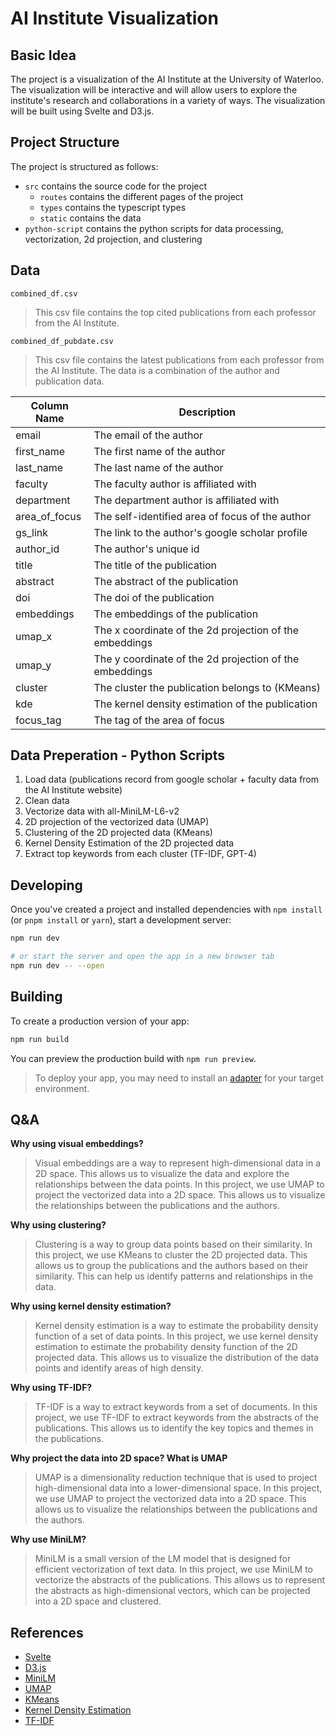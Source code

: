 # AI Institute Visualization

## Basic Idea
The project is a visualization of the AI Institute at the University of Waterloo. The visualization will be interactive and will allow users to explore the institute's research and collaborations in a variety of ways. The visualization will be built using Svelte and D3.js.


## Project Structure
The project is structured as follows:
- `src` contains the source code for the project
  - `routes` contains the different pages of the project
  - `types` contains the typescript types
  - `static` contains the data
- `python-script` contains the python scripts for data processing, vectorization, 2d projection, and clustering


## Data
`combined_df.csv`
> This csv file contains the top cited publications from each professor from the AI Institute.

`combined_df_pubdate.csv`
> This csv file contains the latest publications from each professor from the AI Institute. The data is a combination of the author and publication data.
  
| Column Name | Description |
| ----------- | ----------- |
| email | The email of the author |
| first_name | The first name of the author |
| last_name | The last name of the author |
| faculty | The faculty author is affiliated with |
| department | The department author is affiliated with |
| area_of_focus | The self-identified area of focus of the author |
| gs_link | The link to the author's google scholar profile |
| author_id | The author's unique id |
| title | The title of the publication |
| abstract | The abstract of the publication |
| doi | The doi of the publication |
| embeddings | The embeddings of the publication |
| umap_x | The x coordinate of the 2d projection of the embeddings |
| umap_y | The y coordinate of the 2d projection of the embeddings |
| cluster | The cluster the publication belongs to (KMeans) |
| kde | The kernel density estimation of the publication |
| focus_tag | The tag of the area of focus |



## Data Preperation - Python Scripts
1. Load data (publications record from google scholar + faculty data from the AI Institute website)
2. Clean data
3. Vectorize data with all-MiniLM-L6-v2
4. 2D projection of the vectorized data (UMAP)
5. Clustering of the 2D projected data (KMeans)
6. Kernel Density Estimation of the 2D projected data
7. Extract top keywords from each cluster (TF-IDF, GPT-4)


## Developing

Once you've created a project and installed dependencies with `npm install` (or `pnpm install` or `yarn`), start a development server:

```bash
npm run dev

# or start the server and open the app in a new browser tab
npm run dev -- --open
```

## Building

To create a production version of your app:

```bash
npm run build
```

You can preview the production build with `npm run preview`.

> To deploy your app, you may need to install an [adapter](https://kit.svelte.dev/docs/adapters) for your target environment.


## Q&A
**Why using visual embeddings?**
> Visual embeddings are a way to represent high-dimensional data in a 2D space. This allows us to visualize the data and explore the relationships between the data points. In this project, we use UMAP to project the vectorized data into a 2D space. This allows us to visualize the relationships between the publications and the authors.

**Why using clustering?**
> Clustering is a way to group data points based on their similarity. In this project, we use KMeans to cluster the 2D projected data. This allows us to group the publications and the authors based on their similarity. This can help us identify patterns and relationships in the data.

**Why using kernel density estimation?**
> Kernel density estimation is a way to estimate the probability density function of a set of data points. In this project, we use kernel density estimation to estimate the probability density function of the 2D projected data. This allows us to visualize the distribution of the data points and identify areas of high density.

**Why using TF-IDF?**
> TF-IDF is a way to extract keywords from a set of documents. In this project, we use TF-IDF to extract keywords from the abstracts of the publications. This allows us to identify the key topics and themes in the publications.

**Why project the data into 2D space? What is UMAP**
> UMAP is a dimensionality reduction technique that is used to project high-dimensional data into a lower-dimensional space. In this project, we use UMAP to project the vectorized data into a 2D space. This allows us to visualize the relationships between the publications and the authors.

**Why use MiniLM?**
> MiniLM is a small version of the LM model that is designed for efficient vectorization of text data. In this project, we use MiniLM to vectorize the abstracts of the publications. This allows us to represent the abstracts as high-dimensional vectors, which can be projected into a 2D space and clustered.



## References
- [Svelte](https://svelte.dev/)
- [D3.js](https://d3js.org/)
- [MiniLM](https://huggingface.co/sentence-transformers/all-MiniLM-L6-v2)
- [UMAP](https://umap-learn.readthedocs.io/en/latest/)
- [KMeans](https://scikit-learn.org/stable/modules/generated/sklearn.cluster.KMeans.html)
- [Kernel Density Estimation](https://scikit-learn.org/stable/modules/generated/sklearn.neighbors.KernelDensity.html)
- [TF-IDF](https://scikit-learn.org/stable/modules/generated/sklearn.feature_extraction.text.TfidfVectorizer.html)
